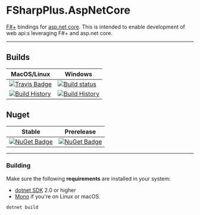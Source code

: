 # FSharpPlus.AspNetCore

[F#+](https://github.com/fsprojects/FSharpPlus) bindings for [asp.net core](https://github.com/fsprojects/FSharpPlus). This is intended to enable development of web api:s leveraging F#+ and asp.net core.

---

## Builds

MacOS/Linux | Windows
--- | ---
[![Travis Badge](https://travis-ci.org/wallymathieu/FSharpPlus.AspNetCore.svg?branch=master)](https://travis-ci.org/wallymathieu/FSharpPlus.AspNetCore) | [![Build status](https://ci.appveyor.com/api/projects/status/4sfk5c67p698aobx/branch/master?svg=true)](https://ci.appveyor.com/project/wallymathieu/fsharpplus-aspnetcore)
[![Build History](https://buildstats.info/travisci/chart/wallymathieu/FSharpPlus.AspNetCore)](https://travis-ci.org/wallymathieu/FSharpPlus.AspNetCore/builds) | [![Build History](https://buildstats.info/appveyor/chart/wallymathieu/fsharpplus-aspnetcore)](https://ci.appveyor.com/project/wallymathieu/fsharpplus-aspnetcore)


## Nuget 

Stable | Prerelease
--- | ---
[![NuGet Badge](https://buildstats.info/nuget/FSharpPlus.AspNetCore)](https://www.nuget.org/packages/FSharpPlus.AspNetCore/) | [![NuGet Badge](https://buildstats.info/nuget/FSharpPlus.AspNetCore?includePreReleases=true)](https://www.nuget.org/packages/FSharpPlus.AspNetCore/)

---

### Building


Make sure the following **requirements** are installed in your system:

* [dotnet SDK](https://www.microsoft.com/net/download/core) 2.0 or higher
* [Mono](http://www.mono-project.com/) if you're on Linux or macOS.

```
dotnet build
```
